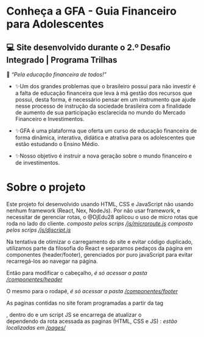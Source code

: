 # Conheça a GFA - Guia Financeiro para Adolescentes
## 💻 Site desenvolvido durante o 2.º Desafio Integrado | Programa Trilhas

💭 <em>“Pela educação financeira de todos!”</em>

- ✨Um dos grandes problemas que o brasileiro possui para não investir é a
falta de educação financeira que leva à má gestão dos recursos que possui, desta
forma, é necessário pensar em um instrumento que ajude nesse processo de instrução
da sociedade brasileira com a finalidade de aumento de sua participação esclarecida
no mundo do Mercado Financeiro e Investimentos.

- ✨GFA é uma plataforma que oferta um curso de educação financeira de
forma dinâmica, interativa, didática e atrativa para os adolescentes que estão
estudando o Ensino Médio.

- ✨Nosso objetivo é instruir a nova geração sobre o mundo financeiro e de investimentos.


# Sobre o projeto

Este projeto foi desenvolvido usando HTML, CSS e JavaScript não usando nenhum framework (React, Nex, NodeJs).
Por não usar framework, e necessitar de gerenciar rotas, o @DjEdu28 aplicou o uso de micro rotas que roda no lado do cliente.
_composto pelos scrips [/js/microroute.js](/js/microroute.js)_
_composto pelos scrips [/js/djscript.js](/js/djscript.js)_

Na tentativa de otimizar o carregamento do site e evitar código duplicado,  utilizamos parte da filosofia do React e separamos pedaços da página em componentes (header/footer), gerenciados por puro javaScript para evitar recarregá-los ao navegar na página.

Então para modificar o cabeçalho, _é só acessar a pasta [/componentes/header](/componentes/header)_

O mesmo para o rodapé, _é só acessar a pasta [/componentes/footer](/componentes/footer)_


As paginas contidas no site foram programadas a partir da tag <main>, dentro do <body>
e um script JS se encarrega de atualizar o <main> dependendo da rota acessada
as paginas (HTML, CSS e JS) : _estão localizadas em [/pages/](/pages/)_









